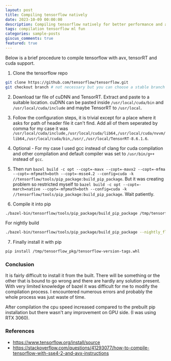 ```yaml
---
layout: post
title: Compiling tensorflow natively
date: 2023-10-09 00:00:00
description: Compiling tensorflow natively for better performance and avx support.
tags: compilation tensorflow ml fun
categories: sample-posts
giscus_comments: true
featured: true
---
```


Below is a brief procedure to compile tensorflow with avx, tensorRT and cuda support.

1. Clone the tensorflow repo
```bash
git clone https://github.com/tensorflow/tensorflow.git
git checkout branch # not necessary but you can choose a stable branch
```

2. Download tar file of cuDNN and TensorRT. Extract and paste to a suitable location. cuDNN can be pasted inside `/usr/local/cuda/bin` and `/usr/local/cuda/include` and maybe TensorRT to `/usr/local`.

3. Follow the configuration steps, it is trivial except for a place where it asks for path of header file it can't find. Add all of them seperated by comma for my case it was `/usr/local/cuda/include,/usr/local/cuda/lib64,/usr/local/cuda/nvvm/lib64,/usr/local/cuda/bin,/usr/,/usr/local/TensorRT-8.6.1.6`.

4. Optional - For my case I used gcc instead of clang for cuda compilation and other compilation and default compiler was set to `/usr/bin/g++` instead of `gcc`.

5. Then run `bazel build -c opt --copt=-mavx --copt=-mavx2 --copt=-mfma --copt=-mfpmath=both --copt=-msse4.2 --config=cuda -k //tensorflow/tools/pip_package:build_pip_package`. But it was creating problem so restricted myself to `bazel build -c opt --copt=-march=native --copt=-mfpmath=both --config=cuda -k //tensorflow/tools/pip_package:build_pip_package`. Wait patiently.

6. Compile it into pip
```bash
./bazel-bin/tensorflow/tools/pip_package/build_pip_package /tmp/tensorflow_pkg
```

For nightly build
```bash
./bazel-bin/tensorflow/tools/pip_package/build_pip_package --nightly_flag /tmp/tensorflow_pkg
```

7. Finally install it with pip
```bash
pip install /tmp/tensorflow_pkg/tensorflow-version-tags.whl
```

### Conclusion

It is fairly difficult to install it from the built. There will be something or the other that is bound to go wrong and there are hardly any solution present. With very limited knowledge of bazel it was difficult for me to modify the compilation process. I encountered numerous errors and probably the whole process was just waste of time.

After compilation the cpu speed increased compared to the prebuilt pip installation but there wasn't any improvement on GPU side. (I was using RTX 3060).

### References

- https://www.tensorflow.org/install/source
- https://stackoverflow.com/questions/41293077/how-to-compile-tensorflow-with-sse4-2-and-avx-instructions